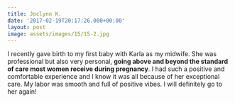 ```yaml
---
title: Joclynn K.
date: '2017-02-19T20:17:26.000+00:00'
layout: post
image: assets/images/15/15-2.jpg
---
```


I recently gave birth to my first baby with Karla as my midwife. She was professional but also very personal, **going above and beyond the standard of care most women receive during pregnancy**. I had such a positive and comfortable experience and I know it was all because of her exceptional care. My labor was smooth and full of positive vibes. I will definitely go to her again!
